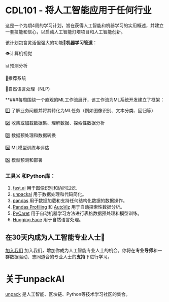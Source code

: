 # CDL101 - 将人工智能应用于任何行业

这是一个为期4周的学习计划，旨在获得人工智能和机器学习的实用概述，并建立一套技能和信心，以启动人工智能灯塔项目和人工智能创新。

该计划包含灵活但强大的功能💪**机器学习管道**：

👁计算机视觉

📊预测分析

🎯推荐系统

🎤自然语言处理（NLP）

**###每周围绕一个直观的ML工作流展开，该工作流为ML系统开发建立了框架：

1️⃣ 了解业务问题并将其转化为ML任务（例如图像识别、文本分类、回归等）

2️⃣ 收集或加载数据集、理解数据、探索性数据分析

3️⃣ 数据预处理和数据转换

4️⃣ ML模型训练与评估

5️⃣ 模型预测和部署

### 工具⚔ 和Python库：

1. [fast.ai](https://github.com/fastai/fastai) 用于图像识别和协同过滤.
2. [unpackai](https://github.com/unpackAI/unpackai) 用于数据处理和代码简化。
3. [pandas](https://pandas.pydata.org/) 用于数据加载和支持任何结构化数据的数据操作。
4. [Pandas Profiling](https://pandas-profiling.ydata.ai/docs/master/index.html) 和 [AutoViz](https://github.com/AutoViML/AutoViz) 用于自动探索性数据分析。
5. [PyCaret](https://pycaret.org/) 用于自动机器学习方法进行表格数据预处理和模型训练。
6. [Hugging Face](https://huggingface.co/) 用于自然语言处理。

## 在30天内成为人工智能专业人士🚀 

[加入我们](https://unpackai.com/bootcamps/ai-and-machine-learning-skill/practical101/) 加入我们，增加你成为人工智能专业人士的机会。你将在**专业导师**和一群数据驱动、志同道合的专业人士的**支持**下进行学习。

# 关于unpackAI

[unpack](https://unpackai.com/) 是人工智能、区块链、Python等技术学习社区的集合。
